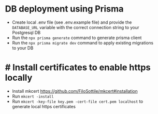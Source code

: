 # DB deployment using Prisma

- Create local .env file (see .env.example file) and provide the `DATABASE_URL` variable with the correct connection string to your Postgresql DB
- Run the `npx prisma generate` command to generate prisma client
- Run the `npx prisma migrate dev` command to apply existing migrations to your DB

# # Install certificates to enable https locally
- Install mkcert https://github.com/FiloSottile/mkcert#installation
- Run `mkcert -install`
- Run `mkcert -key-file key.pem -cert-file cert.pem localhost` to generate local https certificates
